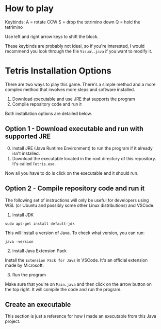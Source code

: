 # How to play

Keybinds:
A = rotate CCW
S = drop the tetrimino down
Q = hold the tetrimino

Use left and right arrow keys to shift the block.

These keybinds are probably not ideal, so if you're interested, I would recommend you look through the file `Visual.java` if you want to modify it. 

# Tetris Installation Options

There are two ways to play this game. There's a simple method and a more complex method that involves more steps and software installed. 

1. Download executable and use JRE that supports the program
2. Compile repository code and run it

Both installation options are detailed below.

## Option 1 - Download executable and run with supported JRE

0. Install JRE (Java Runtime Environment) to run the program if it already isn't installed.
1. Download the executable located in the root directory of this repository. It's called `Tetris.exe`. 

Now all you have to do is click on the executable and it should run. 

## Option 2 - Compile repository code and run it

The following set of instructions will only be useful for developers using WSL (or Ubuntu and possibly some other Linux distributions) and VSCode. 

1. Install JDK
```
sudo apt-get install default-jdk
```

This will install a version of Java. To check what version, you can run:
```
java -version
```

2. Install Java Extension Pack

Install the `Extension Pack for Java` in VSCode. It's an official extension made by Microsoft. 

3. Run the program

Make sure that you're on `Main.java` and then click on the arrow button on the top right. It will compile the code and run the program.

## Create an executable

This section is just a reference for how I made an executable from this Java project. 
